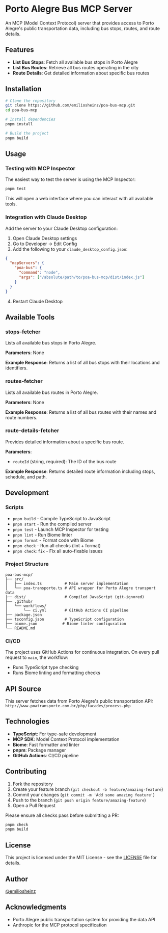 # Porto Alegre Bus MCP Server

An MCP (Model Context Protocol) server that provides access to Porto Alegre's public transportation data, including bus stops, routes, and route details.

## Features

- **List Bus Stops**: Fetch all available bus stops in Porto Alegre
- **List Bus Routes**: Retrieve all bus routes operating in the city
- **Route Details**: Get detailed information about specific bus routes

## Installation

```bash
# Clone the repository
git clone https://github.com/emiliosheinz/poa-bus-mcp.git
cd poa-bus-mcp

# Install dependencies
pnpm install

# Build the project
pnpm build
```

## Usage

### Testing with MCP Inspector

The easiest way to test the server is using the MCP Inspector:

```bash
pnpm test
```

This will open a web interface where you can interact with all available tools.

### Integration with Claude Desktop

Add the server to your Claude Desktop configuration:

1. Open Claude Desktop settings
2. Go to Developer -> Edit Config
3. Add the following to your `claude_desktop_config.json`:

```json
{
  "mcpServers": {
    "poa-bus": {
      "command": "node",
      "args": ["/absolute/path/to/poa-bus-mcp/dist/index.js"]
    }
  }
}
```

4. Restart Claude Desktop

## Available Tools

### stops-fetcher
Lists all available bus stops in Porto Alegre.

**Parameters**: None

**Example Response**: Returns a list of all bus stops with their locations and identifiers.

### routes-fetcher
Lists all available bus routes in Porto Alegre.

**Parameters**: None

**Example Response**: Returns a list of all bus routes with their names and route numbers.

### route-details-fetcher
Provides detailed information about a specific bus route.

**Parameters**:
- `routeId` (string, required): The ID of the bus route

**Example Response**: Returns detailed route information including stops, schedule, and path.

## Development

### Scripts

- `pnpm build` - Compile TypeScript to JavaScript
- `pnpm start` - Run the compiled server
- `pnpm test` - Launch MCP Inspector for testing
- `pnpm lint` - Run Biome linter
- `pnpm format` - Format code with Biome
- `pnpm check` - Run all checks (lint + format)
- `pnpm check:fix` - Fix all auto-fixable issues

### Project Structure

```
poa-bus-mcp/
├── src/
│   ├── index.ts          # Main server implementation
│   └── poa-transporte.ts # API wrapper for Porto Alegre transport data
├── dist/                 # Compiled JavaScript (git-ignored)
├── .github/
│   └── workflows/
│       └── ci.yml        # GitHub Actions CI pipeline
├── package.json
├── tsconfig.json         # TypeScript configuration
├── biome.json           # Biome linter configuration
└── README.md
```

### CI/CD

The project uses GitHub Actions for continuous integration. On every pull request to `main`, the workflow:
- Runs TypeScript type checking
- Runs Biome linting and formatting checks

## API Source

This server fetches data from Porto Alegre's public transportation API:
`http://www.poatransporte.com.br/php/facades/process.php`

## Technologies

- **TypeScript**: For type-safe development
- **MCP SDK**: Model Context Protocol implementation
- **Biome**: Fast formatter and linter
- **pnpm**: Package manager
- **GitHub Actions**: CI/CD pipeline

## Contributing

1. Fork the repository
2. Create your feature branch (`git checkout -b feature/amazing-feature`)
3. Commit your changes (`git commit -m 'Add some amazing feature'`)
4. Push to the branch (`git push origin feature/amazing-feature`)
5. Open a Pull Request

Please ensure all checks pass before submitting a PR:
```bash
pnpm check
pnpm build
```

## License

This project is licensed under the MIT License - see the [LICENSE](LICENSE) file for details.

## Author

[@emiliosheinz](https://github.com/emiliosheinz)

## Acknowledgments

- Porto Alegre public transportation system for providing the data API
- Anthropic for the MCP protocol specification